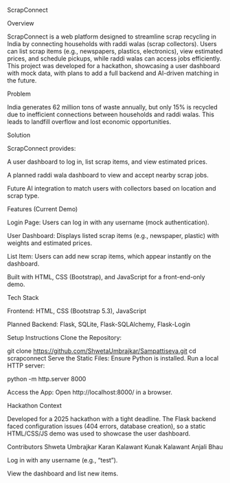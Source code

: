 ScrapConnect

Overview

ScrapConnect is a web platform designed to streamline scrap recycling in India by connecting households with raddi walas (scrap collectors). Users can list scrap items (e.g., newspapers, plastics, electronics), view estimated prices, and schedule pickups, while raddi walas can access jobs efficiently. This project was developed for a hackathon, showcasing a user dashboard with mock data, with plans to add a full backend and AI-driven matching in the future.

Problem

India generates 62 million tons of waste annually, but only 15% is recycled due to inefficient connections between households and raddi walas. This leads to landfill overflow and lost economic opportunities.

Solution

ScrapConnect provides:





A user dashboard to log in, list scrap items, and view estimated prices.



A planned raddi wala dashboard to view and accept nearby scrap jobs.



Future AI integration to match users with collectors based on location and scrap type.

Features (Current Demo)





Login Page: Users can log in with any username (mock authentication).



User Dashboard: Displays listed scrap items (e.g., newspaper, plastic) with weights and estimated prices.



List Item: Users can add new scrap items, which appear instantly on the dashboard.



Built with HTML, CSS (Bootstrap), and JavaScript for a front-end-only demo.

Tech Stack

Frontend: HTML, CSS (Bootstrap 5.3), JavaScript

Planned Backend: Flask, SQLite, Flask-SQLAlchemy, Flask-Login


Setup Instructions
Clone the Repository:

git clone https://github.com/ShwetaUmbrajkar/Sampattiseva.git
cd scrapconnect
Serve the Static Files:
Ensure Python is installed.
Run a local HTTP server:

python -m http.server 8000



Access the App:
Open http://localhost:8000/ in a browser.

Hackathon Context

Developed for a 2025 hackathon with a tight deadline. The Flask backend faced configuration issues (404 errors, database creation), so a static HTML/CSS/JS demo was used to showcase the user dashboard.

Contributors
Shweta Umbrajkar
Karan Kalawant
Kunak Kalawant
Anjali Bhau

Log in with any username (e.g., “test”).



View the dashboard and list new items.
